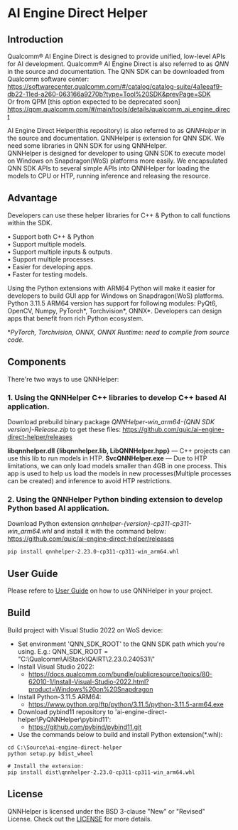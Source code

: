 # AI Engine Direct Helper 

## Introduction
Qualcomm® AI Engine Direct is designed to provide unified, low-level APIs for AI development. Qualcomm® AI Engine Direct is also referred to as *QNN* in the source and documentation. The QNN SDK can be downloaded from Qualcomm software center:<br>
https://softwarecenter.qualcomm.com/#/catalog/catalog-suite/4a1eeaf9-db22-11ed-a260-063166a9270b?type=Tool%20SDK&prevPage=SDK <br>
Or from QPM [this option expected to be deprecated soon]<br>
https://qpm.qualcomm.com/#/main/tools/details/qualcomm_ai_engine_direct

AI Engine Direct Helper(this repository) is also referred to as *QNNHelper* in the source and documentation. QNNHelper is extension for QNN SDK. We need some libraries in QNN SDK for using QNNHelper. <br>
QNNHelper is designed for developer to using QNN SDK to execute model on Windows on Snapdragon(WoS) platforms more easily. We encapsulated QNN SDK APIs to several simple APIs into QNNHelper for loading the models to CPU or HTP, running inference and releasing the resource.

## Advantage

Developers can use these helper libraries for C++ & Python to call functions within the SDK. <br>

• Support both C++ & Python <br>
• Support multiple models. <br>
• Support multiple inputs & outputs. <br>
• Support multiple processes. <br>
• Easier for developing apps. <br>
• Faster for testing models. <br>

Using the Python extensions with ARM64 Python will make it easier for developers to build GUI app for Windows on Snapdragon(WoS) platforms. Python 3.11.5 ARM64 version has support for following modules: PyQt6, OpenCV, Numpy, PyTorch*, Torchvision*, ONNX*. Developers can design apps that benefit from rich Python ecosystem. <br>

**PyTorch, Torchvision, ONNX, ONNX Runtime: need to compile from source code.*

## Components
There're two ways to use QNNHelper:
### 1. Using the QNNHelper C++ libraries to develop C++ based AI application.
Download prebuild binary package *QNNHelper-win_arm64-{QNN SDK version}-Release.zip* to get these files: https://github.com/quic/ai-engine-direct-helper/releases

**libqnnhelper.dll {libqnnhelper.lib, LibQNNHelper.hpp}** –– C++ projects can use this lib to run models in HTP.
**SvcQNNHelper.exe** –– Due to HTP limitations, we can only load models smaller than 4GB in one process. This app is used to help us load the models in new processes(Multiple processes can be created) and inference to avoid HTP restrictions.

### 2. Using the QNNHelper Python binding extension to develop Python based AI application.
Download Python extension *qnnhelper-{version}-cp311-cp311-win_arm64.whl* and install it with the command below:
https://github.com/quic/ai-engine-direct-helper/releases

```
pip install qnnhelper-2.23.0-cp311-cp311-win_arm64.whl
```

## User Guide
Please refere to [User Guide](Docs/User_Guide.md) on how to use QNNHelper in your project.

## Build
Build project with Visual Studio 2022 on WoS device:<br>
- Set environment 'QNN_SDK_ROOT' to the QNN SDK path which you're using. E.g.: QNN_SDK_ROOT = "C:\\Qualcomm\\AIStack\\QAIRT\\2.23.0.240531\\"
- Install Visual Studio 2022: 
  - https://docs.qualcomm.com/bundle/publicresource/topics/80-62010-1/Install-Visual-Studio-2022.html?product=Windows%20on%20Snapdragon
- Install Python-3.11.5 ARM64: 
  - https://www.python.org/ftp/python/3.11.5/python-3.11.5-arm64.exe
- Download pybind11 repository to 'ai-engine-direct-helper\PyQNNHelper\pybind11': 
  - https://github.com/pybind/pybind11.git
- Use the commands below to build and install Python extension(*.whl): 
```
cd C:\Source\ai-engine-direct-helper
python setup.py bdist_wheel

# Install the extension:
pip install dist\qnnhelper-2.23.0-cp311-cp311-win_arm64.whl
```

## License
QNNHelper is licensed under the BSD 3-clause "New" or "Revised" License. Check out the [LICENSE](LICENSE) for more details.
